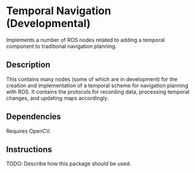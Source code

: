 # Temporal Navigation (Developmental)

Implements a number of ROS nodes related to adding a temporal component to traditional navigation planning.

## Description

This contains many nodes (some of which are in development) for the creation and implementation of a temporal scheme for navigation planning with ROS. It contains the protocols for recording data, processing temporal changes, and updating maps accordingly. 

## Dependencies

Requires OpenCV.

## Instructions

TODO: Describe how this package should be used.
